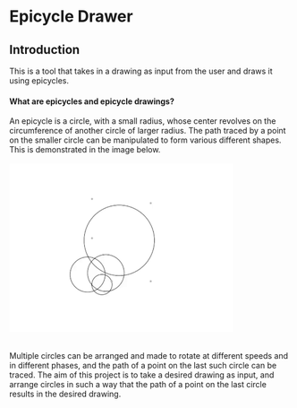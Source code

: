 # Epicycle Drawer

## Introduction
This is a tool that takes in a drawing as input from the user and draws it using epicycles.
#### What are epicycles and epicycle drawings?
An epicycle is a circle, with a small radius, whose center revolves on the circumference of another circle of larger radius. The path traced by a point on the smaller circle can be manipulated to form various different shapes. This is demonstrated in the image below.
<br><br>
![epicycle-gif](img/epicycles.gif)

<br>
Multiple circles can be arranged and made to rotate at different speeds and in different phases, and the path of a point on the last such circle can be traced. The aim of this project is to take a desired drawing as input, and arrange circles in such a way that the path of a point on the last circle results in the desired drawing.
